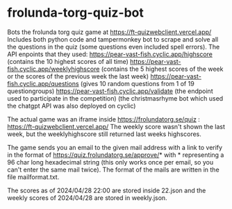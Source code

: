 # frolunda-torg-quiz-bot
Bots the frolunda torg quiz game at https://ft-quizwebclient.vercel.app/
Includes both python code and tampermonkey bot to scrape and solve all the questions in the quiz (some questions even included spell errors). 
The API enpoints that they used: 
https://pear-vast-fish.cyclic.app/highscore (contains the 10 highest scores of all time)
https://pear-vast-fish.cyclic.app/weeklyhighscore (contains the 5 highest scores of the week or the scores of the previous week the last week)
https://pear-vast-fish.cyclic.app/questions (gives 10 random questions from 1 of 19 questiongroups)
https://pear-vast-fish.cyclic.app/validate (the endpoint used to participate in the competition)
(the christmasrhyme bot which used the chatgpt API was also deployed on cyclic)

The actual game was an iframe inside https://frolundatorg.se/quiz : https://ft-quizwebclient.vercel.app/ 
The weekly score wasn't shown the last week, but the weeklyhighscore still returned last weeks highscores. 

The game sends you an email to the given mail address with a link to verify in the format of https://quiz.frolundatorg.se/approve/* with * representing a 96 char long hexadecimal string (this only works once per email, so you can't enter the same mail twice). The format of the mails are written in the file mailformat.txt. 

The scores as of 2024/04/28 22:00 are stored inside 22.json and the weekly scores of 2024/04/28 are stored in weekly.json. 
